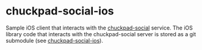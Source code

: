 # chuckpad-social-ios

Sample iOS client that interacts with the [chuckpad-social][1] service. The iOS library code that interacts with the chuckpad-social server is stored as a git submodule (see [chuckpad-social-ios][3]).

[1]: https://github.com/markcerqueira/chuckpad-social
[3]: https://github.com/markcerqueira/chuckpad-social-ios
